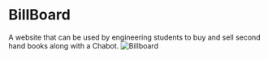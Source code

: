 # BillBoard
A website that can be used by engineering students to buy and sell second hand books along with a Chabot.
![Billboard](https://user-images.githubusercontent.com/40533390/94311340-b8dfad80-ff98-11ea-8c98-011e8ddcd7cf.png)
